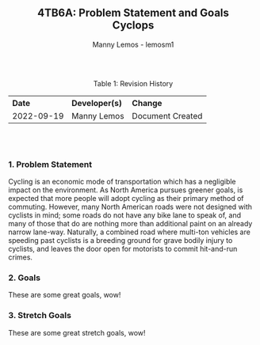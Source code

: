 <div style="text-align: center;"> 
    <H2 id="Document_Title"> 
        4TB6A: Problem Statement and Goals 
        <br>
        Cyclops 
    </H2>
    <p id="Author_Info">Manny Lemos - lemosm1</p>
    <br><br>
    <p id="Revision_History">
        Table 1: Revision History
        <table style="width: 100%; text-align: left;">
            <tr>
                <th>Date</th>
                <th>Developer(s)</th>
                <th>Change</th>
            </tr>
            <tr>
                <td>2022-09-19</th>
                <td>Manny Lemos</th>
                <td>Document Created</th>
            </tr>
        </table>
    </p>
    <br><br>
</div>

### 1. Problem Statement
Cycling is an economic mode of transportation which has a negligible impact on the environment. As North America pursues greener goals, is expected that more people will adopt cycling as their primary method of commuting. However, many North American roads were not designed with cyclists in mind; some roads do not have any bike lane to speak of, and many of those that do are nothing more than additional paint on an already narrow lane-way. Naturally, a combined road where multi-ton vehicles are speeding past cyclists is a breeding ground for grave bodily injury to cyclists, and leaves the door open for motorists to commit hit-and-run crimes.

### 2. Goals
These are some great goals, wow!

### 3. Stretch Goals
These are some great stretch goals, wow!
